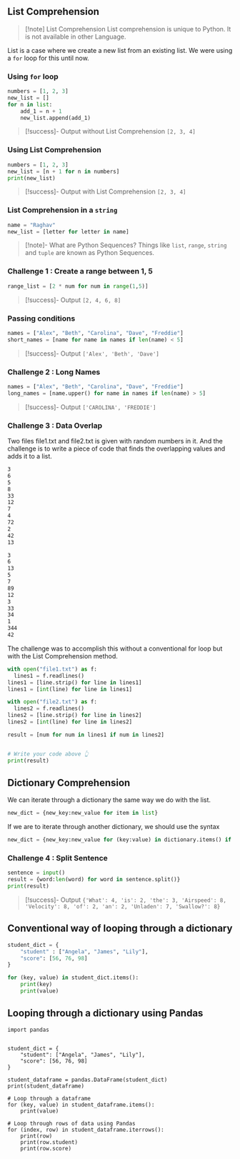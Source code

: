## List Comprehension

>[!note] List Comprehension
>List comprehension is unique to Python. It is not available in other Language. 

List is a case where we create a new list from an existing list. We were using a `for` loop for this until now.

### Using `for` loop
```py
numbers = [1, 2, 3]
new_list = []
for n in list:
	add_1 = n + 1
	new_list.append(add_1)
```

>[!success]- Output without List Comprehension
>`[2, 3, 4]`
### Using List Comprehension
```py
numbers = [1, 2, 3]
new_list = [n + 1 for n in numbers]
print(new_list)
```

>[!success]- Output with List Comprehension
>`[2, 3, 4]`
### List Comprehension in a `string`
```py
name = "Raghav"
new_list = [letter for letter in name]
```

>[!note]- What are Python Sequences?
>Things like `list`,  `range`, `string` and `tuple` are known as Python Sequences.

### Challenge 1 : Create a range between 1, 5

```py
range_list = [2 * num for num in range(1,5)]
```

>[!success]- Output
>`[2, 4, 6, 8]`

### Passing conditions
```py
names = ["Alex", "Beth", "Carolina", "Dave", "Freddie"]
short_names = [name for name in names if len(name) < 5]
```

>[!success]- Output
>`['Alex', 'Beth', 'Dave']`


### Challenge 2 : Long Names
```py
names = ["Alex", "Beth", "Carolina", "Dave", "Freddie"]
long_names = [name.upper() for name in names if len(name) > 5]
```

>[!success]- Output
>`['CAROLINA', 'FREDDIE']`

### Challenge 3 : Data Overlap
Two files file1.txt and file2.txt is given with random numbers in it. And the challenge is to write a piece of code that finds the overlapping values and adds it to a list.
```file1.txt
3
6
5
8
33
12
7
4
72
2
42
13
```

```file2.txt
3
6
13
5
7
89
12
3
33
34
1
344
42
```

The challenge was to accomplish this without a conventional for loop but with the List Comprehension method.

```py
with open("file1.txt") as f:
  lines1 = f.readlines()
lines1 = [line.strip() for line in lines1]
lines1 = [int(line) for line in lines1]

with open("file2.txt") as f:
  lines2 = f.readlines()
lines2 = [line.strip() for line in lines2]
lines2 = [int(line) for line in lines2]

result = [num for num in lines1 if num in lines2]


# Write your code above 👆
print(result)
```

## Dictionary Comprehension
We can iterate through a dictionary the same way we do with the list.
```py
new_dict = {new_key:new_value for item in list}
```

If we are to iterate through another dictionary, we should use the syntax
```py
new_dict = {new_key:new_value for (key:value) in dictionary.items() if ...}
```
### Challenge 4 : Split Sentence
```py
sentence = input()
result = {word:len(word) for word in sentence.split()}
print(result)
```

>[!success]- Output
>`{'What': 4, 'is': 2, 'the': 3, 'Airspeed': 8, 'Velocity': 8, 'of': 2, 'an': 2, 'Unladen': 7, 'Swallow?': 8}`

## Conventional way of looping through a dictionary
```py
student_dict = {
	"student" : ["Angela", "James", "Lily"],
	"score": [56, 76, 98]
}

for (key, value) in student_dict.items():
	print(key)
	print(value)
```

## Looping through a dictionary using Pandas
```
import pandas  
  
  
student_dict = {  
    "student": ["Angela", "James", "Lily"],  
    "score": [56, 76, 98]  
}  
  
student_dataframe = pandas.DataFrame(student_dict)  
print(student_dataframe)

# Loop through a dataframe
for (key, value) in student_dataframe.items():
	print(value)

# Loop through rows of data using Pandas
for (index, row) in student_dataframe.iterrows():
	print(row)
	print(row.student)
	print(row.score)

```

